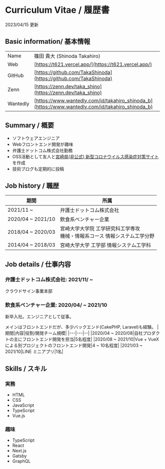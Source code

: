 # Curriculum Vitae / 履歴書
2023/04/15 更新

## Basic information/ 基本情報
|||
|---|---|
|Name  |篠田 貴大 (Shinoda Takahiro) |
|Web|[https://t621.vercel.app/](https://t621.vercel.app/)|
|GitHub|[https://github.com/TakaShinoda](https://github.com/TakaShinoda)|
|Zenn|[https://zenn.dev/taka_shino](https://zenn.dev/taka_shino)|
|Wantedly|[https://www.wantedly.com/id/takahiro_shinoda_b](https://www.wantedly.com/id/takahiro_shinoda_b)|

## Summary / 概要
- ソフトウェアエンジニア
- Webフロントエンド開発が趣味
- 弁護士ドットコム株式会社勤務
- OSS活動として友人と[宮崎県(非公式) 新型コロナウイルス感染症対策サイト](https://github.com/covid19-miyazaki/covid19)を作成
- 技術ブログも定期的に投稿


## Job history / 職歴
|期間|所属|
|---|---|
|2021/11 ~ |弁護士ドットコム株式会社|
|2020/04 ~ 2021/10|飲食系ベンチャー企業|
|2018/04 ~ 2020/03|宮崎大学大学院 工学研究科工学専攻<br />機械・情報系コース 情報システム工学分野|
|2014/04 ~ 2018/03|宮崎大学大学 工学部 情報システム工学科|



## Job details / 仕事内容

### 弁護士ドットコム株式会社: 2021/11/ ~ 
クラウドサイン事業本部


### 飲食系ベンチャー企業: 2020/04/ ~ 2021/10
新卒入社。エンジニアとして従事。

メインはフロントエンドだが、多少バックエンド(CakePHP, Laravel)も経験。
|期間|内容|役割/開発チーム規模|
|---|---|--|
|2020/04 ~ 2020/08|自社プロダクトの主にフロントエンド開発を担当|5名程度|
|2020/08 ~ 2021/10|Vue + VueXによる別プロジェクトのフロントエンド開発|4 ~ 10名程度|
|2021/03 ~ 2021/10|LINE ミニアプリ|1名|


## Skills / スキル
### 実務
- HTML
- CSS
- JavaScript
- TypeScript
- Vue.js


### 趣味
- TypeScript
- React
- Next.js
- Gatsby
- GraphQL
